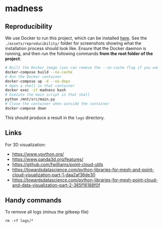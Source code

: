# madness

## Reproducibility

We use Docker to run this project, which can be installed [here](https://docs.docker.com/engine/install/). See the ```./assets/reproducibility/``` folder for screenshots showing what the installation process should look like. Ensure that the Docker daemon is running, and then run the following commands **from the root folder of the project**:

```bash
# Built the Docker image (you can remove the --no-cache flag if you want to cache the build and speed up future builds)
docker-compose build --no-cache
# Run the Docker container
docker-compose up -d --no-deps
# Open a shell in that container
docker exec -it madness bash
# Execute the main script in that shell
python /mnt/src/main.py
# Close the container when outside the container
docker-compose down
```

This should produce a result in the ```logs``` directory.

## Links

For 3D visualization:

- https://www.vpython.org/
- https://www.panda3d.org/features/
- https://github.com/fwilliams/point-cloud-utils
- https://towardsdatascience.com/python-libraries-for-mesh-and-point-cloud-visualization-part-1-daa2af36de30
- https://towardsdatascience.com/python-libraries-for-mesh-point-cloud-and-data-visualization-part-2-385f16188f0f

## Handy commands

To remove all logs (minus the gitkeep file)
```
rm -rf logs/*
```

